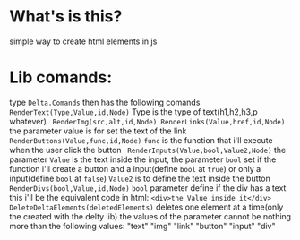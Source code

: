 # What's is this?
simple way to create html elements in js
# Lib comands: 
type `Delta.Comands`
then has the following comands
`RenderText(Type,Value,id,Node)`
Type is the type of text(h1,h2,h3,p whatever)
` RenderImg(src,alt,id,Node)
  RenderLinks(Value,href,id,Node)`
the parameter value is for set the text of the link
` RenderButtons(Value,func,id,Node)`
`func` is the function that i'll execute when the user click the button
` RenderInputs(Value,bool,Value2,Node)`
the parameter `Value` is the text inside the input, the parameter `bool` set if the function i'll
create a button and a input(define `bool` at `true`) or only a input(define `bool` at `false`)
`Value2` is to define the text inside the button
` RenderDivs(bool,Value,id,Node)`
`bool` parameter define if the div has a text this i'll be the equivalent  code in html:
`<div>the Value inside it</div>`
`DeleteDeltaElements(deletedElements)` deletes one element at a time(only the created with the delty lib) the values of the parameter cannot be nothing more than the following values:
"text"
"img"
"link"
"button"
"input"
"div"
